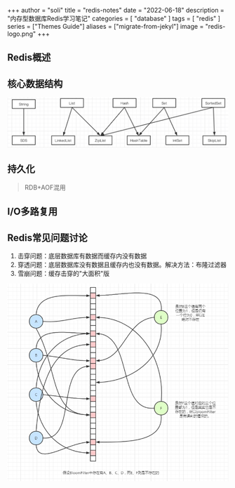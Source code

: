+++
author = "soli"
title = "redis-notes"
date = "2022-06-18"
description = "内存型数据库Redis学习笔记"
categories = [
"database"
]
tags = [
"redis"
]
series = ["Themes Guide"]
aliases = ["migrate-from-jekyl"]
image = "redis-logo.png"
+++
<!--more-->
## Redis概述
## 核心数据结构
![](redis-data-structure-overview.png)
## 持久化
> RDB+AOF混用
## I/O多路复用
## Redis常见问题讨论
1. 击穿问题：底层数据库有数据而缓存内没有数据
2. 穿透问题：底层数据库没有数据且缓存内也没有数据。解决方法：布隆过滤器
3. 雪崩问题：缓存击穿的"大面积"版

![缓存穿透解决办法](bloom-filter.png)